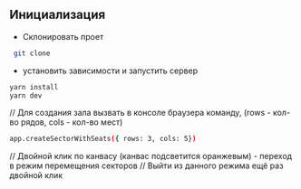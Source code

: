 ## Инициализация
 - Склонировать проет
```sh
 git clone
```
 - установить зависимости и запустить сервер
```sh
yarn install
yarn dev
```
// Для создания зала вызвать в консоле браузера команду, (rows - кол-во рядов, cols - кол-во мест)
```sh
app.createSectorWithSeats({ rows: 3, cols: 5})
```

// Двойной клик по канвасу (канвас подсветится оранжевым) - переход в режим перемещения секторов
// Выйти из данного режима ещё раз двойной клик
